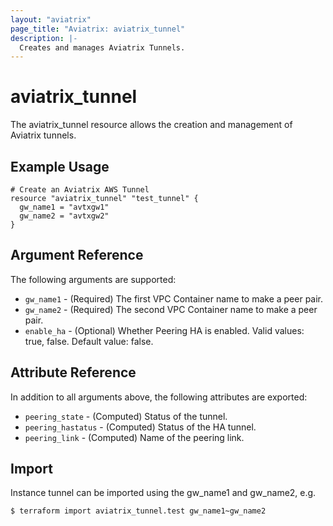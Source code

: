 ```yaml
---
layout: "aviatrix"
page_title: "Aviatrix: aviatrix_tunnel"
description: |-
  Creates and manages Aviatrix Tunnels.
---
```


# aviatrix_tunnel

The aviatrix_tunnel resource allows the creation and management of Aviatrix tunnels.

## Example Usage

```hcl
# Create an Aviatrix AWS Tunnel
resource "aviatrix_tunnel" "test_tunnel" {
  gw_name1 = "avtxgw1"
  gw_name2 = "avtxgw2"
}
```

## Argument Reference

The following arguments are supported:

* `gw_name1` - (Required) The first VPC Container name to make a peer pair.
* `gw_name2` - (Required) The second VPC Container name to make a peer pair.
* `enable_ha` - (Optional) Whether Peering HA is enabled. Valid values: true, false. Default value: false.

## Attribute Reference

In addition to all arguments above, the following attributes are exported:

* `peering_state` - (Computed) Status of the tunnel.
* `peering_hastatus` - (Computed) Status of the HA tunnel.
* `peering_link` - (Computed) Name of the peering link.

## Import

Instance tunnel can be imported using the gw_name1 and gw_name2, e.g.

```
$ terraform import aviatrix_tunnel.test gw_name1~gw_name2
```